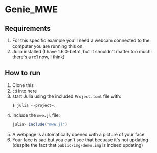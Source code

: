 # Genie_MWE

## Requirements
1. For this specific example you'll need a webcam connected to the computer you are running this on.
2. Julia installed (I have 1.6.0-beta1, but it shouldn't matter too much: there's a rc1 now, I think)

## How to run
1. Clone this
2. `cd` into here
3. start Julia using the included `Project.toml` file with:
   ```
   $ julia --project=.
   ```
4. Include the `mwe.jl` file:
   ```julia
   julia> include("mwe.jl")
   ```
5. A webpage is automatically opened with a picture of your face
6. Your face is sad but you can't see that becuase it's not updating (despite the fact that `public/img/demo.img` is indeed updating)
